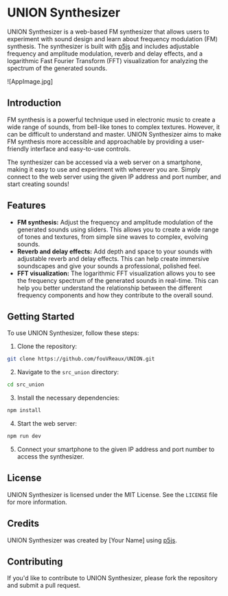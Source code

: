 # UNION Synthesizer

UNION Synthesizer is a web-based FM synthesizer that allows users to experiment with sound design and learn about frequency modulation (FM) synthesis. The synthesizer is built with [p5js](https://p5js.org/) and includes adjustable frequency and amplitude modulation, reverb and delay effects, and a logarithmic Fast Fourier Transform (FFT) visualization for analyzing the spectrum of the generated sounds.

![AppImage.jpg]

## Introduction

FM synthesis is a powerful technique used in electronic music to create a wide range of sounds, from bell-like tones to complex textures. However, it can be difficult to understand and master. UNION Synthesizer aims to make FM synthesis more accessible and approachable by providing a user-friendly interface and easy-to-use controls.

The synthesizer can be accessed via a web server on a smartphone, making it easy to use and experiment with wherever you are. Simply connect to the web server using the given IP address and port number, and start creating sounds!

## Features

- **FM synthesis:** Adjust the frequency and amplitude modulation of the generated sounds using sliders. This allows you to create a wide range of tones and textures, from simple sine waves to complex, evolving sounds.
- **Reverb and delay effects:** Add depth and space to your sounds with adjustable reverb and delay effects. This can help create immersive soundscapes and give your sounds a professional, polished feel.
- **FFT visualization:** The logarithmic FFT visualization allows you to see the frequency spectrum of the generated sounds in real-time. This can help you better understand the relationship between the different frequency components and how they contribute to the overall sound.

## Getting Started

To use UNION Synthesizer, follow these steps:

1. Clone the repository:

```sh
git clone https://github.com/fouVReaux/UNION.git
```

2. Navigate to the `src_union` directory:

```sh
cd src_union
```

3. Install the necessary dependencies:

```sh
npm install
```

4. Start the web server:

```sh
npm run dev
```

5. Connect your smartphone to the given IP address and port number to access the synthesizer.

## License

UNION Synthesizer is licensed under the MIT License. See the `LICENSE` file for more information.

## Credits

UNION Synthesizer was created by [Your Name] using [p5js](https://p5js.org/).

## Contributing

If you'd like to contribute to UNION Synthesizer, please fork the repository and submit a pull request.